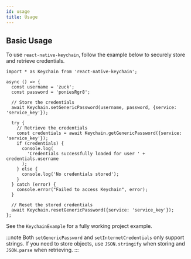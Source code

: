 ```yaml
---
id: usage
title: Usage
---
```


## Basic Usage

To use `react-native-keychain`, follow the example below to securely store and retrieve credentials.

```tsx
import * as Keychain from 'react-native-keychain';

async () => {
  const username = 'zuck';
  const password = 'poniesRgr8';

  // Store the credentials
  await Keychain.setGenericPassword(username, password, {service: 'service_key'});

  try {
    // Retrieve the credentials
    const credentials = await Keychain.getGenericPassword({service: 'service_key'});
    if (credentials) {
      console.log(
        'Credentials successfully loaded for user ' + credentials.username
      );
    } else {
      console.log('No credentials stored');
    }
  } catch (error) {
    console.error("Failed to access Keychain", error);
  }

  // Reset the stored credentials
  await Keychain.resetGenericPassword({service: 'service_key'});
};
```

See the `KeychainExample` for a fully working project example.

:::note
Both `setGenericPassword` and `setInternetCredentials` only support strings. If you need to store objects, use `JSON.stringify` when storing and `JSON.parse` when retrieving.
:::